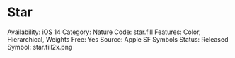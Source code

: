 # Star

Availability: iOS 14
Category: Nature
Code: star.fill
Features: Color, Hierarchical, Weights
Free: Yes
Source: Apple SF Symbols
Status: Released
Symbol: star.fill2x.png